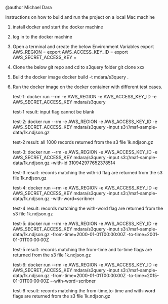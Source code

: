 @author Michael Dara

Instructions on how to build and run the project on a local Mac machine

1. install docker and start the docker machine

2. log in to the docker machine

3.  Open a terminal and create the below Environment Variables 
    export AWS_REGION = <aws region name>
    export AWS_ACCESS_KEY_ID = <your access key id>
    export AWS_SECRET_ACCESS_KEY = <your secret key>

4. Clone the below git repo and cd to s3query folder
    git clone xxx

5. Build the docker image
    docker build -t mdara/s3query . 

6. Run the docker image on the docker container with different test cases.

    test-1: 
        docker run --rm -e AWS_REGION -e AWS_ACCESS_KEY_ID -e AWS_SECRET_ACCESS_KEY mdara/s3query
    
    test-1 result: 
        input flag cannot be blank


    test-2: 
        docker run --rm -e AWS_REGION -e AWS_ACCESS_KEY_ID -e AWS_SECRET_ACCESS_KEY mdara/s3query -input s3://maf-sample-data/1k.ndjson.gz
    
    test-2 result: 
        all 1000 records returned from the s3 file 1k.ndjson.gz


    test-3: 
        docker run --rm -e AWS_REGION -e AWS_ACCESS_KEY_ID -e AWS_SECRET_ACCESS_KEY mdara/s3query -input s3://maf-sample-data/1k.ndjson.gz -with-id 310942977652378514
    
    test-3 result: 
        records matching the with-id flag are returned from the s3 file 1k.ndjson.gz


    test-4: 
        docker run --rm -e AWS_REGION -e AWS_ACCESS_KEY_ID -e AWS_SECRET_ACCESS_KEY mdara/s3query -input s3://maf-sample-data/1k.ndjson.gz -with-word=scribner
    
    test-4 result: 
        records matching the with-word flag are returned from the s3 file 1k.ndjson.gz


     test-5: 
        docker run --rm -e AWS_REGION -e AWS_ACCESS_KEY_ID -e AWS_SECRET_ACCESS_KEY mdara/s3query -input s3://maf-sample-data/1k.ndjson.gz -from-time=2000-01-01T00:00:00Z -to-time=2001-01-01T00:00:00Z
    
    test-5 result: 
        records matching the from-time and to-time flags are returned from the s3 file 1k.ndjson.gz


     test-6: 
        docker run --rm -e AWS_REGION -e AWS_ACCESS_KEY_ID -e AWS_SECRET_ACCESS_KEY mdara/s3query -input s3://maf-sample-data/1k.ndjson.gz -from-time=2000-01-01T00:00:00Z -to-time=2015-01-01T00:00:00Z --with-word=scribner
    
    test-6 result: 
        records matching the from-time,to-time and with-word flags are returned from the s3 file 1k.ndjson.gz      
